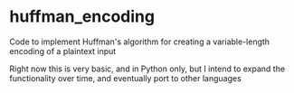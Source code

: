 # huffman_encoding
Code to implement Huffman's algorithm for creating a variable-length encoding of a plaintext input

Right now this is very basic, and in Python only, but I intend to expand the functionality over time, 
and eventually port to other languages
